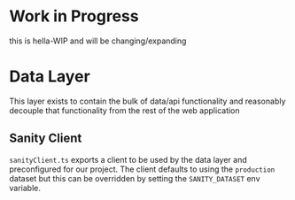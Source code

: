 # Work in Progress

this is hella-WIP and will be changing/expanding

# Data Layer

This layer exists to contain the bulk of data/api functionality and reasonably
decouple that functionality from the rest of the web application

## Sanity Client

`sanityClient.ts` exports a client to be used by the data layer and preconfigured
for our project. The client defaults to using the `production` dataset but this
can be overridden by setting the `SANITY_DATASET` env variable.
